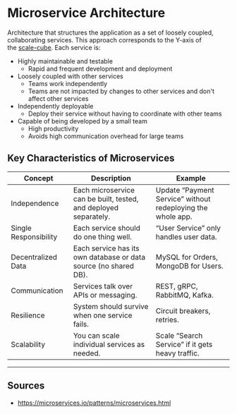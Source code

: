 # Microservice Architecture
Architecture that structures the application as a set of loosely coupled, collaborating services. This approach corresponds to the Y-axis of the [scale-cube](scale-cube.md). Each service is:
* Highly maintainable and testable
	* Rapid and frequent development and deployment
* Loosely coupled with other services
	* Teams work independently
	* Teams are not impacted by changes to other services and don't affect other services
* Independently deployable
	* Deploy their service without having to coordinate with other teams
* Capable of being developed by a small team
	* High productivity 
	* Avoids high communication overhead for large teams


## Key Characteristics of Microservices

| Concept               | Description                                                  | Example                                                 |
| ------------------------- | ---------------------------------------------------------------- | ----------------------------------------------------------- |
| Independence          | Each microservice can be built, tested, and deployed separately. | Update “Payment Service” without redeploying the whole app. |
| Single Responsibility | Each service should do one thing well.                           | “User Service” only handles user data.                      |
| Decentralized Data    | Each service has its own database or data source (no shared DB). | MySQL for Orders, MongoDB for Users.                        |
| Communication         | Services talk over APIs or messaging.                            | REST, gRPC, RabbitMQ, Kafka.                                |
| Resilience            | System should survive when one service fails.                    | Circuit breakers, retries.                                  |
| Scalability           | You can scale individual services as needed.                     | Scale “Search Service” if it gets heavy traffic.            |



<hr>

## Sources
* https://microservices.io/patterns/microservices.html



